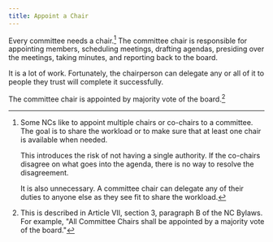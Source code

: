 ```yaml
---
title: Appoint a Chair
---
```


Every committee needs a chair.[^cochairs] The committee chair is responsible for
appointing members, scheduling meetings, drafting agendas, presiding over the
meetings, taking minutes, and reporting back to the board.

It is a lot of work. Fortunately, the chairperson can delegate any or all of it
to people they trust will complete it successfully.

The committee chair is appointed by majority vote of the board.[^majorityvote]

[^cochairs]:
    Some NCs like to appoint multiple chairs or co-chairs to a committee. The goal
    is to share the workload or to make sure that at least one chair is available
    when needed.

    This introduces the risk of not having a single authority. If the co-chairs
    disagree on what goes into the agenda, there is no way to resolve the
    disagreement.

    It is also unnecessary. A committee chair can delegate any of their duties to
    anyone else as they see fit to share the workload.

[^majorityvote]:
    This is described in Article VII, section 3, paragraph B of the NC Bylaws.
    For example, "All Committee Chairs shall be appointed by a majority vote of
    the board."
